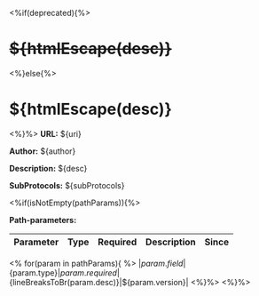 <%if(deprecated){%>
# ~~${htmlEscape(desc)}~~
<%}else{%>
# ${htmlEscape(desc)}
<%}%>
**URL:** ${uri}

**Author:** ${author}

**Description:** ${desc}

**SubProtocols:** ${subProtocols}

<%if(isNotEmpty(pathParams)){%>

**Path-parameters:**

| Parameter | Type | Required | Description | Since |
|-----------|------|----------|-------------|-------|
<%
for(param in pathParams){
%>
|${param.field}|${param.type}|${param.required}|${lineBreaksToBr(param.desc)}|${param.version}|
<%}%>
<%}%>